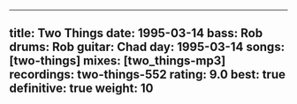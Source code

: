 
---
title: Two Things
date: 1995-03-14
bass:	Rob
drums:	Rob
guitar:	Chad
day: 1995-03-14
songs: [two-things]
mixes: [two_things-mp3]
recordings: two-things-552
rating: 9.0
best: true
definitive: true
weight: 10
---

